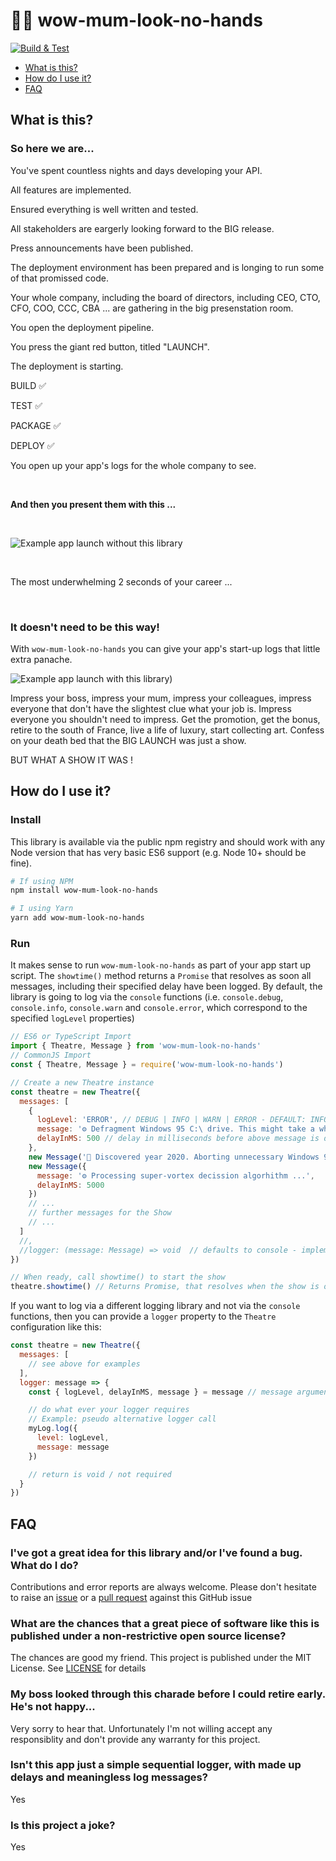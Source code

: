 # 🤷‍♂️ wow-mum-look-no-hands

[![Build & Test](https://github.com/hmmmsausages/wow-mum-look-no-hands/actions/workflows/build-and-test.yml/badge.svg?branch=main)](https://github.com/hmmmsausages/wow-mum-look-no-hands/actions/workflows/build-and-test.yml)

* [What is this?](#what-is-this)
* [How do I use it?](#how-do-i-use-it)
* [FAQ](#faq)

## What is this?

### So here we are...

You've spent countless nights and days developing your API.

All features are implemented.

Ensured everything is well written and tested.

All stakeholders are eargerly looking forward to the BIG release.

Press announcements have been published.

The deployment environment has been prepared and is longing to run some of that promissed code.

Your whole company, including the board of directors, including CEO, CTO, CFO, COO, CCC, CBA ... are gathering in the big presenstation room.

You open the deployment pipeline.

You press the giant red button, titled "LAUNCH".

The deployment is starting.

BUILD ✅

TEST ✅

PACKAGE ✅

DEPLOY ✅

You open up your app's logs for the whole company to see.

&nbsp;

**And then you present them with this ...**

&nbsp;

![Example app launch without this library](https://user-images.githubusercontent.com/10978490/111663786-0d0d7100-8809-11eb-8e7b-4313a90a7d47.gif)

&nbsp;

The most underwhelming 2 seconds of your career ...

&nbsp;

### It doesn't need to be this way!

With `wow-mum-look-no-hands` you can give your app's start-up logs that little extra panache.

![Example app launch with this library](https://user-images.githubusercontent.com/10978490/111663768-07b02680-8809-11eb-93fa-4101035e38a8.gif))

Impress your boss, impress your mum, impress your colleagues, impress everyone that don't have the slightest clue what your job is. Impress everyone you shouldn't need to impress. Get the promotion, get the bonus, retire to the south of France, live a life of luxury, start collecting art. Confess on your death bed that the BIG LAUNCH was just a show.

BUT WHAT A SHOW IT WAS !

## How do I use it?

### Install

This library is available via the public npm registry and should work with any Node version that
has very basic ES6 support (e.g. Node 10+ should be fine).

```bash
# If using NPM
npm install wow-mum-look-no-hands

# I using Yarn
yarn add wow-mum-look-no-hands
```

### Run

It makes sense to run `wow-mum-look-no-hands` as part of your app start up script.
The `showtime()` method returns a `Promise` that resolves as soon all messages, including their specified delay have been logged.
By default, the library is going to log via the `console` functions (i.e. `console.debug`, `console.info`, `console.warn` and `console.error`, which correspond to the specified `logLevel` properties)

```js
// ES6 or TypeScript Import
import { Theatre, Message } from 'wow-mum-look-no-hands'
// CommonJS Import
const { Theatre, Message } = require('wow-mum-look-no-hands')

// Create a new Theatre instance 
const theatre = new Theatre({
  messages: [
    {
      logLevel: 'ERROR', // DEBUG | INFO | WARN | ERROR - DEFAULT: INFO
      message: '⚙️ Defragment Windows 95 C:\ drive. This might take a while ...', 
      delayInMS: 500 // delay in milliseconds before above message is displayed - DEFALT: 250
    },
    new Message('🙈 Discovered year 2020. Aborting unnecessary Windows 95 operations.'),
    new Message({
      message: '⚙️ Processing super-vortex decission algorhithm ...',
      delayInMS: 5000
    })
    // ...
    // further messages for the Show
    // ...
  ]
  //,
  //logger: (message: Message) => void  // defaults to console - implement if other logging library is needed (see below for example)
})

// When ready, call showtime() to start the show
theatre.showtime() // Returns Promise, that resolves when the show is over
```

If you want to log via a different logging library and not via the `console` functions, then you can provide a `logger` property to the `Theatre` configuration like this:

```js
const theatre = new Theatre({
  messages: [
    // see above for examples
  ],
  logger: message => {
    const { logLevel, delayInMS, message } = message // message argument contains all message properties

    // do what ever your logger requires
    // Example: pseudo alternative logger call
    myLog.log({
      level: logLevel,
      message: message
    })

    // return is void / not required
  }
})
```

## FAQ

### I've got a great idea for this library and/or I've found a bug. What do I do?

Contributions and error reports are always welcome. Please don't hesitate to raise an [issue](https://github.com/hmmmsausages/wow-mum-look-no-hands/issues) or a [pull request](https://github.com/hmmmsausages/wow-mum-look-no-hands/pulls) against this GitHub issue

### What are the chances that a great piece of software like this is published under a non-restrictive open source license?

The chances are good my friend. This project is published under the MIT License. See [LICENSE](./LICENSE) for details

### My boss looked through this charade before I could retire early. He's not happy...

Very sorry to hear that. Unfortunately I'm not willing accept any responsiblity and don't provide any warranty for this project.

### Isn't this app just a simple sequential logger, with made up delays and meaningless log messages?

Yes
### Is this project a joke?

Yes
